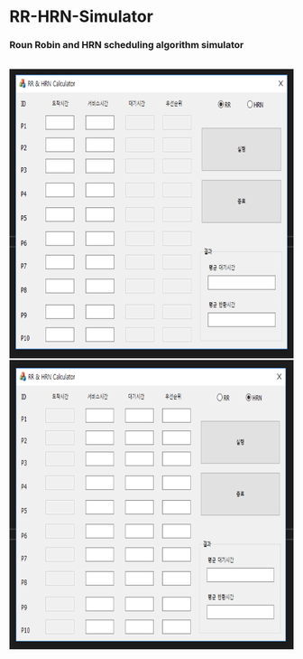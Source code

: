 # RR-HRN-Simulator
<h3>Roun Robin and HRN scheduling algorithm simulator</h3><br>
<img width="624" height="512" src="./캡처1RR.PNG"></img><br>
<img width="624" height="512" src="./캡처2HRN.PNG"></img>
